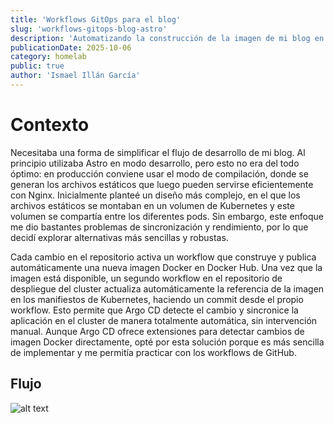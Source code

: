 ```yaml
---
title: 'Workflows GitOps para el blog'
slug: 'workflows-gitops-blog-astro'
description: 'Automatizando la construcción de la imagen de mi blog en Astro y el despliegue automático en el cluster con Argo CD.'
publicationDate: 2025-10-06
category: homelab
public: true
author: 'Ismael Illán García'
---
```


# Contexto

Necesitaba una forma de simplificar el flujo de desarrollo de mi blog. Al principio utilizaba Astro en modo desarrollo, pero esto no era del todo óptimo: en producción conviene usar el modo de compilación, donde se generan los archivos estáticos que luego pueden servirse eficientemente con Nginx. Inicialmente planteé un diseño más complejo, en el que los archivos estáticos se montaban en un volumen de Kubernetes y este volumen se compartía entre los diferentes pods. Sin embargo, este enfoque me dio bastantes problemas de sincronización y rendimiento, por lo que decidí explorar alternativas más sencillas y robustas.

Cada cambio en el repositorio activa un workflow que construye y publica automáticamente una nueva imagen Docker en Docker Hub. Una vez que la imagen está disponible, un segundo workflow en el repositorio de despliegue del cluster actualiza automáticamente la referencia de la imagen en los manifiestos de Kubernetes, haciendo un commit desde el propio workflow. Esto permite que Argo CD detecte el cambio y sincronice la aplicación en el cluster de manera totalmente automática, sin intervención manual. Aunque Argo CD ofrece extensiones para detectar cambios de imagen Docker directamente, opté por esta solución porque es más sencilla de implementar y me permitía practicar con los workflows de GitHub.

## Flujo

![alt text](/assets/arch-black.png)
